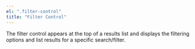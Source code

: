 ```yaml
---
el: ".filter-control"
title: "Filter Control"
---
```

The filter control appears at the top of a results list and displays the filtering options and list results for a specific search/filter.
